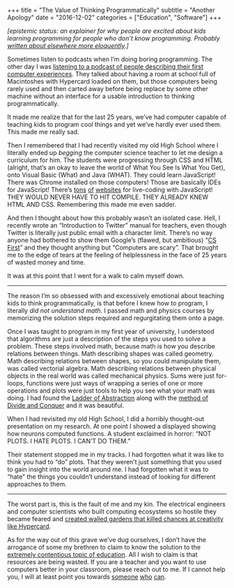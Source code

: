 +++
title = "The Value of Thinking Programmatically"
subtitle = "Another Apology"
date = "2016-12-02"
categories = ["Education", "Software"]
+++

*\[epistemic status: an explainer for why people are excited about kids learning programming for people who don’t know programming. Probably* [*written about elsewhere more eloquently*](https://medium.com/humane-tech/its-more-than-just-teach-kids-to-code-177fd6cb7184#.82ep4vtvy)*.\]*

Sometimes listen to podcasts when I’m doing boring programming. The other day I was [listening to a podcast of people describing their first computer experiences](https://www.youtube.com/watch?v=upsQwlVunVw&list=PLV_qemO0oatjBdU5rfC8-gM9t4Trgwg9n&index=5). They talked about having a room at school full of Macintoshes with Hypercard loaded on them, but those computers being rarely used and then carted away before being replace by some other machine without an interface for a usable introduction to thinking programmatically.

It made me realize that for the last 25 years, we’ve had computer capable of teaching kids to program cool things and yet we’ve hardly ever used them. This made me really sad.

Then I remembered that I had recently visited my old High School where I literally ended up *begging* the computer science teacher to let me design a curriculum for him. The students were progressing through CSS and HTML (alright, that’s an okay to leave the world of What You See Is What You Get), onto Visual Basic (What) and Java (WHAT). They could learn JavaScript! There was Chrome installed on those computers! Those are basically IDEs for JavaScript! There’s [tons](https://codepen.io/) [of](https://jsfiddle.net/) [websites](http://www.pythontutor.com/javascript.html#mode=edit) for live-coding with JavaScript! THEY WOULD NEVER HAVE TO HIT COMPILE. THEY ALREADY KNEW HTML AND CSS. Remembering this made me even sadder.

And then I thought about how this probably wasn’t an isolated case. Hell, I recently wrote an “Introduction to Twitter” manual for teachers, even though Twitter is literally just public email with a character limit. There’s no way anyone had bothered to show them Google’s (flawed, but ambitious) “[CS First](https://www.cs-first.com/en/why-cs)” and they thought anything but “Computers are scary”. That brought me to the edge of tears at the feeling of helplessness in the face of 25 years of wasted money and time.

It was at this point that I went for a walk to calm myself down.

---

The reason I’m so obsessed with and excessively emotional about teaching kids to think programmatically, is that before I knew how to program, I literally *did not understand math*. I passed math and physics courses by memorizing the solution steps required and regurgitating them onto a page.

Once I was taught to program in my first year of university, I understood that algorithms are just a description of the steps you used to solve a problem. These steps involved math, because math is how you describe relations between things. Math describing shapes was called geometry. Math describing relations between shapes, so you could manipulate them, was called vectorial algebra. Math describing relations between physical objects in the real world was called mechanical physics. Sums were just for-loops, functions were just ways of wrapping a series of one or more operations and plots were just tools to help you see what your math was doing. I had found the [Ladder of Abstraction](http://worrydream.com/LadderOfAbstraction/) along with the [method of Divide and Conquer](https://en.wikipedia.org/wiki/Divide_and_conquer_algorithms) and it was beautiful.

When I had revisited my old High School, I did a horribly thought-out presentation on my research. At one point I showed a displayed showing how neurons computed functions. A student exclaimed in horror: “NOT PLOTS. I HATE PLOTS. I CAN’T DO THEM.”

Their statement stopped me in my tracks. I had forgotten what it was like to think you had to “do” plots. That they weren’t just something that you used to gain insight into the world around me. I had forgotten what it was to “hate” the things you couldn’t understand instead of looking for different approaches to them.

---

The worst part is, this is the fault of me and my kin. The electrical engineers and computer scientists who built computing ecosystems so hostile they became feared and [created walled gardens that killed chances at creativity like Hypercard](http://www.loper-os.org/?p=568).

As for the way out of this grave we’ve dug ourselves, I don’t have the arrogance of some my brethren to claim to know the solution to the [extremely contentious topic of education](https://www.youtube.com/watch?v=0QFDzRkmiUE). All I wish to claim is that resources are being wasted. If you are a teacher and you want to use computers better in your classroom, please reach out to me. If I cannot help you, I will at least point you towards [someone](http://hivewr.ca/) [who](http://www.kwartzlab.ca/) [can](https://www.diyode.com/).
